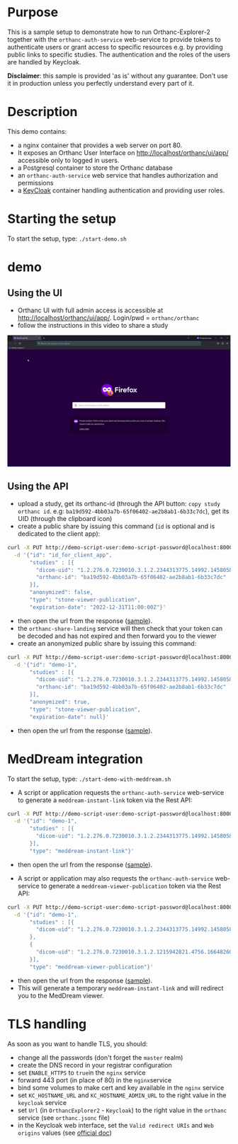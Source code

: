 <!--
SPDX-FileCopyrightText: 2022 - 2024 Orthanc Team SRL <info@orthanc.team>

SPDX-License-Identifier: CC-BY-4.0
-->

# Purpose

This is a sample setup to demonstrate how to run Orthanc-Explorer-2 together with the `orthanc-auth-service`
web-service to provide tokens to authenticate users or grant access to specific resources e.g. by providing public links to specific studies. The authentication and the roles of the users are handled by Keycloak.

**Disclaimer**: this sample is provided 'as is' without any guarantee.  Don't use it in production unless you perfectly understand every part of it.

# Description

This demo contains:

- a nginx container that provides a web server on port 80.  
- It exposes an Orthanc User Interface on [http://localhost/orthanc/ui/app/](http://localhost/orthanc/ui/app/) accessible only
  to logged in users.
- a Postgresql container to store the Orthanc database
- an `orthanc-auth-service` web service that handles authorization and permissions
- a [KeyCloak](https://www.keycloak.org/) container handling authentication and providing user roles.

# Starting the setup

To start the setup, type: `./start-demo.sh`

# demo

## Using the UI

- Orthanc UI with full admin access is accessible at [http://localhost/orthanc/ui/app/](http://localhost/orthanc/ui/app/).  Login/pwd = `orthanc/orthanc`
- follow the instructions in this video to share a study

![Sharing a study in OE2](doc/Share-study.gif)


## Using the API

- upload a study, get its orthanc-id (through the API button: `copy study orthanc id`.  e.g: `ba19d592-4bb03a7b-65f06402-ae2b8ab1-6b33c7dc`), get its UID (through the clipboard icon)
- create a public share by issuing this command (`id` is optional and is dedicated to the client app):
```bash
curl -X PUT http://demo-script-user:demo-script-password@localhost:8000/shares -H 'Content-Type: application/json' \
  -d '{"id": "id_for_client_app",
       "studies" : [{
         "dicom-uid": "1.2.276.0.7230010.3.1.2.2344313775.14992.1458058359.6811", 
         "orthanc-id": "ba19d592-4bb03a7b-65f06402-ae2b8ab1-6b33c7dc"
       }],
       "anonymized": false, 
       "type": "stone-viewer-publication", 
       "expiration-date": "2022-12-31T11:00:00Z"}'
```
- then open the url from the response ([sample](http://localhost/welcome/?token=eyJ0eXAiOiJKV1QiLCJhbGciOiJIUzI1NiJ9.eyJpZCI6InRvdG8iLCJkaWNvbV91aWQiOiIxLjIuMjc2LjAuNzIzMDAxMC4zLjEuMi4yMzQ0MzEzNzc1LjE0OTkyLjE0NTgwNTgzNTkuNjgxMSIsIm9ydGhhbmNfaWQiOiJiYTE5ZDU5Mi00YmIwM2E3Yi02NWYwNjQwMi1hZTJiOGFiMS02YjMzYzdkYyIsImFub255bWl6ZWQiOmZhbHNlLCJ0eXBlIjoib3NpbWlzLXZpZXdlci1wdWJsaWNhdGlvbiIsImV4cGlyYXRpb25fZGF0ZSI6IjIwMjItMTItMzFUMTE6MDA6MDArMDA6MDAifQ.0uO1pUXm9ih81yCDKpaLqoIiuLJqdF66PIggmLI3Hoo)).
- the `orthanc-share-landing` service will then check that your token can be decoded and has not expired and then forward you to the viewer
- create an anonymized public share by issuing this command:
```bash
curl -X PUT http://demo-script-user:demo-script-password@localhost:8000/shares -H 'Content-Type: application/json' \
  -d '{"id": "demo-1", 
       "studies" : [{
         "dicom-uid": "1.2.276.0.7230010.3.1.2.2344313775.14992.1458058359.6811", 
         "orthanc-id": "ba19d592-4bb03a7b-65f06402-ae2b8ab1-6b33c7dc"
       }],
       "anonymized": true, 
       "type": "stone-viewer-publication", 
       "expiration-date": null}'
```
- then open the url from the response ([sample](http://localhost/welcome/?token=eyJ0eXAiOiJKV1QiLCJhbGciOiJIUzI1NiJ9.eyJpZCI6ImRlbW8tMSIsImRpY29tX3VpZCI6IjEuMi4yNzYuMC43MjMwMDEwLjMuMS4yLjIzNDQzMTM3NzUuMTQ5OTIuMTQ1ODA1ODM1OS42ODExIiwib3J0aGFuY19pZCI6ImJhMTlkNTkyLTRiYjAzYTdiLTY1ZjA2NDAyLWFlMmI4YWIxLTZiMzNjN2RjIiwiYW5vbnltaXplZCI6dHJ1ZSwidHlwZSI6Im9zaW1pcy12aWV3ZXItcHVibGljYXRpb24iLCJleHBpcmF0aW9uX2RhdGUiOm51bGx9.agqiD0EeD_DR4yboXIwsAN80ZjAZlgoey4-QxUkfAqU)). 


# MedDream integration

To start the setup, type: `./start-demo-with-meddream.sh`

- A script or application requests the `orthanc-auth-service` web-service to generate a `meddream-instant-link` token via the Rest API:
```bash
curl -X PUT http://demo-script-user:demo-script-password@localhost:8000/shares -H 'Content-Type: application/json' \
  -d '{"id": "demo-1",
       "studies" : [{
         "dicom-uid": "1.2.276.0.7230010.3.1.2.2344313775.14992.1458058359.6811"
       }],
       "type": "meddream-instant-link"}'
```
- then open the url from the response ([sample](http://localhost/meddream/?token=B0VKYtVmPoa2Ye8IRLoc9GZ4SHf-02_DmHEFvlsvOm1TYmALSq9S56FiDG7_2t-XZJZXF_b-BVfDwlxWHLPfgaRxHULrkuuSaSHn1jx_c4Q7YLnQxbQ=)).

- A script or application may also requests the `orthanc-auth-service` web-service to generate a `meddream-viewer-publication` token via the Rest API:
```bash
curl -X PUT http://demo-script-user:demo-script-password@localhost:8000/shares -H 'Content-Type: application/json' \
  -d '{"id": "demo-1",
       "studies" : [{
         "dicom-uid": "1.2.276.0.7230010.3.1.2.2344313775.14992.1458058359.6811"
       },
       {
         "dicom-uid": "1.2.276.0.7230010.3.1.2.1215942821.4756.1664826045.3529"
       }],
       "type": "meddream-viewer-publication"}'
```
- then open the url from the response ([sample](http://localhost/welcome/?token=eyJ0eXAiOiJKV1QiLCJhbGciOiJIUzI1NiJ9.eyJpZCI6ImRlbW8tMSIsImRpY29tX3VpZCI6IjEuMi4yNzYuMC43MjMwMDEwLjMuMS4yLjIzNDQzMTM3NzUuMTQ5OTIuMTQ1ODA1ODM1OS42ODExIiwib3J0aGFuY19pZCI6bnVsbCwiYW5vbnltaXplZCI6ZmFsc2UsInR5cGUiOiJtZWRkcmVhbS12aWV3ZXItcHVibGljYXRpb24iLCJleHBpcmF0aW9uX2RhdGUiOm51bGx9.lW9gOWIABY-jigewbuxbELvRMbjffu2pS_MXCVKM3ts)).
- This will generate a temporary `meddream-instant-link` and will redirect you to the MedDream viewer.

# TLS handling
As soon as you want to handle TLS, you should:

- change all the passwords (don't forget the `master` realm)
- create the DNS record in your registrar configuration
- set `ENABLE_HTTPS` to `true`in the `nginx` service
- forward 443 port (in place of 80) in the `nginx`service
- bind some volumes to make cert and key available in the `nginx` service
- set `KC_HOSTNAME_URL` and `KC_HOSTNAME_ADMIN_URL` to the right value in the `keycloak` service
- set `Url` (in `OrthancExplorer2` - `Keycloak`) to the right value in the `orthanc` service (see `orthanc.jsonc` file)
- in the Keycloak web interface, set the `Valid redirect URIs` and `Web origins` values (see [official doc](https://www.keycloak.org/getting-started/getting-started-docker#_secure_the_first_application))